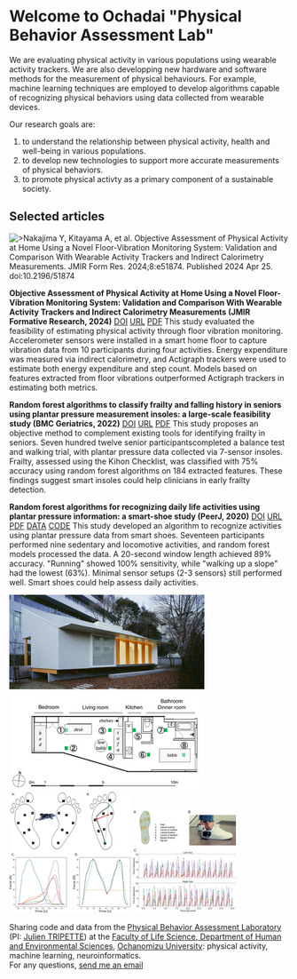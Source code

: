 <h1> Welcome to Ochadai "Physical Behavior Assessment Lab" </h1>

<p> We are evaluating physical activity in various populations using wearable activity trackers. We are also developping new hardware and software methods for the measurement of physical behaviours. For example, machine learning techniques are employed to develop algorithms capable of recognizing physical behaviors using data collected from wearable devices.</p>
<p> Our research goals are:
<ol>
<li>to understand the relationship between physical activity, health and well-being in various populations.</li>
<li>to develop new technologies to support more accurate measurements of physical behaviors.</li>
<li>to promote physical activty as a primary component of a sustainable society.</li>
</ol></p>

<h2 id="Selected articles">Selected articles</h2>

<img align="left" src="img.jpg">
>Nakajima Y, Kitayama A, et al. Objective Assessment of Physical Activity at Home Using a Novel Floor-Vibration Monitoring System: Validation and Comparison With Wearable Activity Trackers and Indirect Calorimetry Measurements. JMIR Form Res. 2024;8:e51874. Published 2024 Apr 25. doi:10.2196/51874

<strong>Objective Assessment of Physical Activity at Home Using a Novel Floor-Vibration Monitoring System: Validation and Comparison With Wearable Activity Trackers and Indirect Calorimetry Measurements (JMIR Formative Research, 2024)</strong>
<a class="tag" href="https://doi.org/10.2196/51874">DOI</a>
<a class="tag" href="https://formative.jmir.org/2024/1/e51874">URL</a>
<a class="tag" href="https://formative.jmir.org/2024/1/e51874/PDF">PDF</a>
This study evaluated the feasibility of estimating physical activity through floor vibration monitoring. Accelerometer sensors were installed in a smart home floor to capture vibration data from 10 participants during four activities. Energy expenditure was measured via indirect calorimetry, and Actigraph trackers were used to estimate both energy expenditure and step count. Models based on features extracted from floor vibrations outperformed Actigraph trackers in estimating both metrics.</p>

<p><strong>Random forest algorithms to classify frailty and falling history in seniors using plantar pressure measurement insoles: a large-scale
feasibility study (BMC Geriatrics, 2022)</strong>
<a class="tag" href="https://doi.org/10.1186/s12877-022-03425-5">DOI</a>
<a class="tag" href="https://bmcgeriatr.biomedcentral.com/articles/10.1186/s12877-022-03425-5">URL</a>
<a class="tag" href="Articles/s12877-022-03425-5.pdf">PDF</a>
This study proposes an objective method to complement existing tools for identifying frailty in seniors. Seven hundred twelve senior participantscompleted a balance test and walking trial, with plantar pressure data collected via 7-sensor insoles. Frailty, assessed using the Kihon Checklist, was classified with 75% accuracy using random forest algorithms on 184 extracted features. These findings suggest smart insoles could help clinicians in early frailty detection.</p>

<p><strong>Random forest algorithms for recognizing daily life activities using plantar pressure information: a smart-shoe study (PeerJ, 2020)</strong>
<a class="tag" href="https://doi.org/10.7717/peerj.10170">DOI</a>
<a class="tag" href="https://peerj.com/articles/10170/">URL</a>
<a class="tag" href="Articles/peerj-10170.pdf">PDF</a>
<a class="tag" href="https://zenodo.org/records/4050390">DATA</a>
<a class="tag" href="https://zenodo.org/records/4050390">CODE</a>
This study developed an algorithm to recognize activities using plantar pressure data from smart shoes. Seventeen participants performed nine sedentary and locomotive activities, and random forest models processed the data. A 20-second window length achieved 89% accuracy. "Running" showed 100% sensitivity, while "walking up a slope" had the lowest (63%). Minimal sensor setups (2-3 sensors) still performed well. Smart shoes could help assess daily activities.</p>

<p><a href="https://formative.jmir.org/2024/1/e51874/PDF"><img src="images/formative-2024-1-e51874-fig-1.jpg" alt="" class="border small" /></a>
<a href="Articles/s12877-022-03425-5.pdf"><img src="images/s12877-022-03425-5-fig-3.png" alt="" class="border small" /></a>
<a href="Articles/peerj-10170.pdf"><img src="images/peerj-10170-fig-1.jpg" alt="" class="border small" /></a></p>




Sharing code and data from the [Physical Behavior Assessment Laboratory](http://www.eng.ocha.ac.jp/Tripette_Site/home.html) (PI: [Julien TRIPETTE](http://www.eng.ocha.ac.jp/Tripette_Site/j-trip.html)) at the [Faculty of Life Science, Department of Human and Environmental Sciences](https://www.hles.ocha.ac.jp/ug/eng/index.html), [Ochanomizu University](https://www.ocha.ac.jp/index.html): physical activity, machine learning, neuroinformatics.  
For any questions, [send me an email](tripette.julien@ocha.ac.jp)
